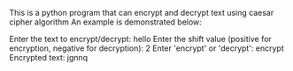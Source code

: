 This is a python program that can encrypt and decrypt text using caesar cipher algorithm
An example is demonstrated below:

Enter the text to encrypt/decrypt: hello
Enter the shift value (positive for encryption, negative for decryption): 2
Enter 'encrypt' or 'decrypt': encrypt
Encrypted text: jgnnq
